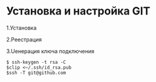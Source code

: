 # Установка и настройка GIT

1.Установка

2.Реестрация

3.Uенерация ключа подключения

```
$ ssh-keygen -t rsa -C
$clip <~/.ssh/id_rsa.pub
$ssh -T git@github.com
```